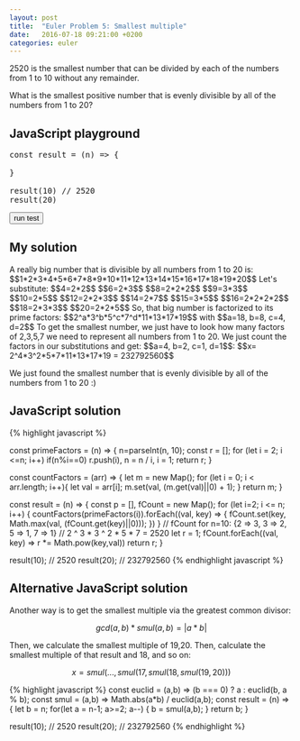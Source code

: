 ```yaml
---
layout: post
title:  "Euler Problem 5: Smallest multiple"
date:   2016-07-18 09:21:00 +0200
categories: euler
---
```

2520 is the smallest number that can be divided by each of the numbers from 1 to 10 without any remainder.

What is the smallest positive number that is evenly divisible by all of the numbers from 1 to 20?

## JavaScript playground

<pre class="edit" id="editor0">
const result = (n) => {

}

result(10) // 2520
result(20)
</pre>
<button class="test" id="buttonTest0"> run test </button>
<script type="text/html" class="test" id="test0">
(result(10) == 2520 && result(20) == 232792560)
</script>

## My solution

<div class="spoiler">
<p>
A really big number that is divisible by all numbers from 1 to 20 is:
$$1*2*3*4*5*6*7*8*9*10*11*12*13*14*15*16*17*18*19*20$$
Let's substitute:
$$4=2*2$$
$$6=2*3$$
$$8=2*2*2$$
$$9=3*3$$
$$10=2*5$$
$$12=2*2*3$$
$$14=2*7$$
$$15=3*5$$
$$16=2*2*2*2$$
$$18=2*3*3$$
$$20=2*2*5$$
So, that big number is factorized to its prime factors: 
$$2^a*3^b*5^c*7^d*11*13*17*19$$ with $$a=18, b=8, c=4, d=2$$
To get the smallest number, we just have to look how many factors of 2,3,5,7 we need to represent all numbers from 1 to 20. 
We just count the factors in our substitutions and get: $$a=4, b=2, c=1, d=1$$: 
$$x= 2^4*3^2*5*7*11*13*17*19 = 232792560$$

We just found the smallest number that is evenly divisible by all of the numbers from 1 to 20 :)
</p>
</div>

## JavaScript solution

<div class="spoiler">
{% highlight javascript %}

const primeFactors = (n) => {
	n=parseInt(n, 10);
	const r = [];
	for (let i = 2; i <=n; i++)
		if(n%i==0) r.push(i), n = n / i, i = 1;
	return r;
}

const countFactors = (arr) => {
    let m = new Map();
    for (let i = 0; i < arr.length; i++){
        let val = arr[i];
        m.set(val, (m.get(val)||0) + 1);
    }
    return m;
}


const result = (n) => {
    const p = [], fCount = new Map();
    for (let i=2; i <= n; i++) {
        countFactors(primeFactors(i)).forEach((val, key) => {
            fCount.set(key, Math.max(val, (fCount.get(key)||0)));
        })
    }
    // fCount for n=10: {2 => 3, 3 => 2, 5 => 1, 7 => 1}
    //                   2 ^ 3 * 3 ^ 2 * 5 * 7 = 2520
    let r = 1;
    fCount.forEach((val, key) => r *= Math.pow(key,val))
    return r;
}

result(10); // 2520
result(20); // 232792560
{% endhighlight javascript %}
</div>

## Alternative JavaScript solution

<div class="spoiler">
<p>Another way is to get the smallest multiple via the greatest common divisor:</p>

$$gcd(a,b)*smul(a,b)=|a*b|$$

<p>Then, we calculate the smallest multiple of 19,20. Then, calculate the smallest multiple of that result and 18, and so on:</p> 

$$x = smul(... , smul(17, smul(18, smul(19,20)))$$

{% highlight javascript %}
const euclid = (a,b) => (b === 0) ? a : euclid(b, a % b);
const smul = (a,b) => Math.abs(a*b) / euclid(a,b);
const result = (n) => {
    let b = n;
    for(let a = n-1; a>=2; a--) {
        b = smul(a,b);
    }
    return b;
}

result(10); // 2520
result(20); // 232792560
{% endhighlight %}
</div>